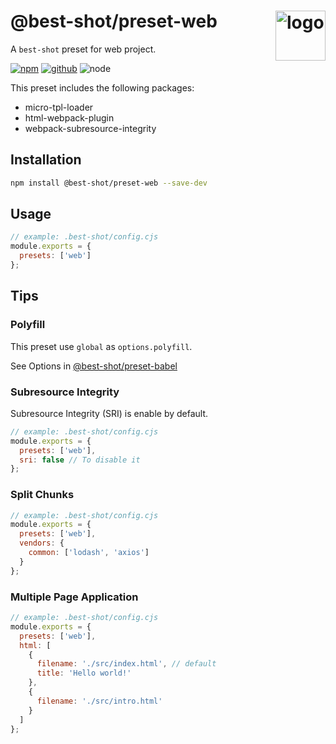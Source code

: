 # @best-shot/preset-web <img src="https://cdn.jsdelivr.net/gh/best-shot/best-shot/packages/core/logo.svg" alt="logo" height="80" align="right">

A `best-shot` preset for web project.

[![npm][npm-badge]][npm-url]
[![github][github-badge]][github-url]
![node][node-badge]

[npm-url]: https://www.npmjs.com/package/@best-shot/preset-web
[npm-badge]: https://img.shields.io/npm/v/@best-shot/preset-web.svg?style=flat-square&logo=npm
[github-url]: https://github.com/best-shot/best-shot/tree/master/packages/preset-web
[github-badge]: https://img.shields.io/npm/l/@best-shot/preset-web.svg?style=flat-square&colorB=blue&logo=github
[node-badge]: https://img.shields.io/node/v/@best-shot/preset-web.svg?style=flat-square&colorB=green&logo=node.js

This preset includes the following packages:

- micro-tpl-loader
- html-webpack-plugin
- webpack-subresource-integrity

## Installation

```bash
npm install @best-shot/preset-web --save-dev
```

## Usage

```cjs
// example: .best-shot/config.cjs
module.exports = {
  presets: ['web']
};
```

## Tips

### Polyfill

This preset use `global` as `options.polyfill`.

See Options in [@best-shot/preset-babel](../preset-babel)

### Subresource Integrity

Subresource Integrity (SRI) is enable by default.

```cjs
// example: .best-shot/config.cjs
module.exports = {
  presets: ['web'],
  sri: false // To disable it
};
```

### Split Chunks

```cjs
// example: .best-shot/config.cjs
module.exports = {
  presets: ['web'],
  vendors: {
    common: ['lodash', 'axios']
  }
};
```

### Multiple Page Application

```cjs
// example: .best-shot/config.cjs
module.exports = {
  presets: ['web'],
  html: [
    {
      filename: './src/index.html', // default
      title: 'Hello world!'
    },
    {
      filename: './src/intro.html'
    }
  ]
};
```
